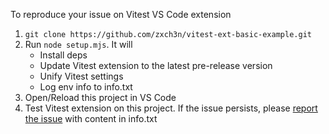 To reproduce your issue on Vitest VS Code extension

1.  `git clone https://github.com/zxch3n/vitest-ext-basic-example.git`
2.  Run `node setup.mjs`. It will
    - Install deps
    - Update Vitest extension to the latest pre-release version
    - Unify Vitest settings
    - Log env info to info.txt
3.  Open/Reload this project in VS Code
4.  Test Vitest extension on this project. If the issue persists, please
    [report the issue](https://github.com/vitest-dev/vscode/issues/new?assignees=&labels=bug&template=bug_report.md&title=)
    with content in info.txt
